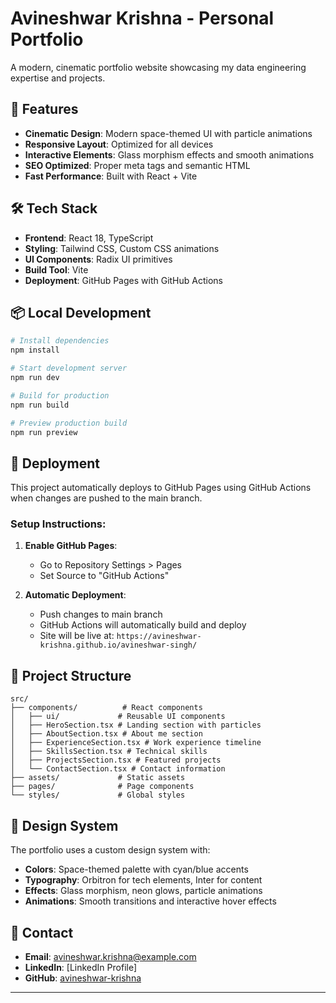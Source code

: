 
# Avineshwar Krishna - Personal Portfolio

A modern, cinematic portfolio website showcasing my data engineering expertise and projects.

## 🚀 Features

- **Cinematic Design**: Modern space-themed UI with particle animations
- **Responsive Layout**: Optimized for all devices
- **Interactive Elements**: Glass morphism effects and smooth animations
- **SEO Optimized**: Proper meta tags and semantic HTML
- **Fast Performance**: Built with React + Vite

## 🛠️ Tech Stack

- **Frontend**: React 18, TypeScript
- **Styling**: Tailwind CSS, Custom CSS animations
- **UI Components**: Radix UI primitives
- **Build Tool**: Vite
- **Deployment**: GitHub Pages with GitHub Actions

## 📦 Local Development

```bash
# Install dependencies
npm install

# Start development server
npm run dev

# Build for production
npm run build

# Preview production build
npm run preview
```

## 🚀 Deployment

This project automatically deploys to GitHub Pages using GitHub Actions when changes are pushed to the main branch.

### Setup Instructions:

1. **Enable GitHub Pages**:
   - Go to Repository Settings > Pages
   - Set Source to "GitHub Actions"

2. **Automatic Deployment**:
   - Push changes to main branch
   - GitHub Actions will automatically build and deploy
   - Site will be live at: `https://avineshwar-krishna.github.io/avineshwar-singh/`

## 📂 Project Structure

```
src/
├── components/          # React components
│   ├── ui/             # Reusable UI components
│   ├── HeroSection.tsx # Landing section with particles
│   ├── AboutSection.tsx # About me section
│   ├── ExperienceSection.tsx # Work experience timeline
│   ├── SkillsSection.tsx # Technical skills
│   ├── ProjectsSection.tsx # Featured projects
│   └── ContactSection.tsx # Contact information
├── assets/             # Static assets
├── pages/              # Page components
└── styles/             # Global styles
```

## 🎨 Design System

The portfolio uses a custom design system with:
- **Colors**: Space-themed palette with cyan/blue accents
- **Typography**: Orbitron for tech elements, Inter for content
- **Effects**: Glass morphism, neon glows, particle animations
- **Animations**: Smooth transitions and interactive hover effects

## 📧 Contact

- **Email**: avineshwar.krishna@example.com
- **LinkedIn**: [LinkedIn Profile]
- **GitHub**: [avineshwar-krishna](https://github.com/avineshwar-krishna)

---
